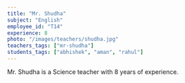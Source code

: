 ```yaml
---
title: "Mr. Shudha"
subject: "English"
employee_id: "T14"
experience: 8
photo: "/images/teachers/shudha.jpg"
teachers_tags: ["mr-shudha"]
students_tags: ["abhishek", "aman", "rahul"]
---
```

Mr. Shudha is a Science teacher with 8 years of experience.
